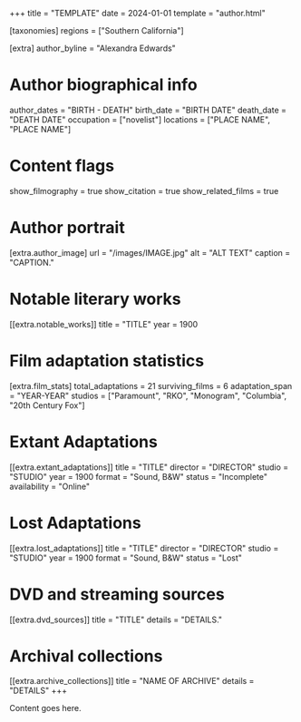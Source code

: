 +++
title = "TEMPLATE"
date = 2024-01-01
template = "author.html"

[taxonomies]
regions = ["Southern California"]

[extra]
author_byline = "Alexandra Edwards"
# Author biographical info
author_dates = "BIRTH - DEATH"
birth_date = "BIRTH DATE"
death_date = "DEATH DATE"
occupation = ["novelist"]
locations = ["PLACE NAME", "PLACE NAME"]

# Content flags
show_filmography = true
show_citation = true
show_related_films = true

# Author portrait
[extra.author_image]
url = "/images/IMAGE.jpg"
alt = "ALT TEXT"
caption = "CAPTION."

# Notable literary works
[[extra.notable_works]]
title = "TITLE"
year = 1900


# Film adaptation statistics
[extra.film_stats]
total_adaptations = 21
surviving_films = 6
adaptation_span = "YEAR-YEAR"
studios = ["Paramount", "RKO", "Monogram", "Columbia", "20th Century Fox"]

# Extant Adaptations
[[extra.extant_adaptations]]
title = "TITLE"
director = "DIRECTOR"
studio = "STUDIO"
year = 1900
format = "Sound, B&W"
status = "Incomplete"
availability = "Online"

# Lost Adaptations
[[extra.lost_adaptations]]
title = "TITLE"
director = "DIRECTOR"
studio = "STUDIO"
year = 1900
format = "Sound, B&W"
status = "Lost"


# DVD and streaming sources
[[extra.dvd_sources]]
title = "TITLE"
details = "DETAILS."

# Archival collections
[[extra.archive_collections]]
title = "NAME OF ARCHIVE"
details = "DETAILS"
+++

Content goes here. 